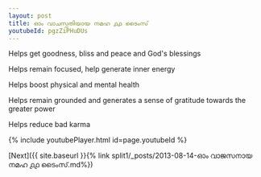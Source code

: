 ```yaml
---
layout: post
title: ഓം വാചസ്പതിയായ നമഹ ൧൧ ടൈംസ്
youtubeId: pgzZiPHuDUs
---
```

 
 
Helps get goodness, bliss and peace and God's blessings
 
Helps remain focused, help generate inner energy 
 
Helps boost physical and mental health 
 
Helps remain grounded and generates a sense of gratitude towards the greater power 
 
Helps reduce bad karma
 
 
 
 


{% include youtubePlayer.html id=page.youtubeId %}
 
[Next]({{ site.baseurl }}{% link  split1/_posts/2013-08-14-ഓം വാജസനായ നമഹ ൧൧ ടൈംസ്.md%})
 
